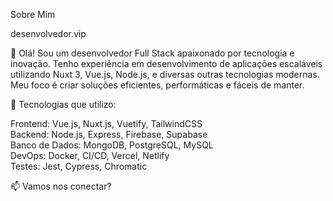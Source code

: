Sobre Mim

desenvolvedor.vip

👋 Olá! Sou um desenvolvedor Full Stack apaixonado por tecnologia e inovação. Tenho experiência em desenvolvimento de aplicações escaláveis utilizando Nuxt 3, Vue.js, Node.js, e diversas outras tecnologias modernas. Meu foco é criar soluções eficientes, performáticas e fáceis de manter.

🚀 Tecnologias que utilizo:

Frontend: Vue.js, Nuxt.js, Vuetify, TailwindCSS <br>
Backend: Node.js, Express, Firebase, Supabase <br>
Banco de Dados: MongoDB, PostgreSQL, MySQL <br>
DevOps: Docker, CI/CD, Vercel, Netlify <br>
Testes: Jest, Cypress, Chromatic

📫 Vamos nos conectar?
